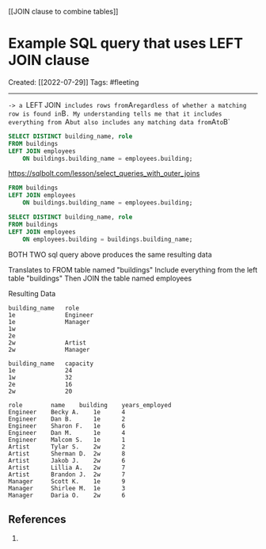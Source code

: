 [[JOIN clause to combine tables]]

# Example SQL query that uses LEFT JOIN clause
Created:  [[2022-07-29]]
Tags: #fleeting 

---
`-> a `LEFT JOIN`  includes rows from `A` regardless of whether a matching row is found in `B`.
My understanding tells me that it includes everything from `A` but also includes any matching data from `A` to `B`

```SQL
SELECT DISTINCT building_name, role
FROM buildings
LEFT JOIN employees
    ON buildings.building_name = employees.building;
```
https://sqlbolt.com/lesson/select_queries_with_outer_joins
```SQL
FROM buildings
LEFT JOIN employees
    ON buildings.building_name = employees.building;
```
```SQL
SELECT DISTINCT building_name, role
FROM buildings 
LEFT JOIN employees
    ON employees.building = buildings.building_name;
```
BOTH TWO sql query above produces the same resulting data

Translates to
FROM table named "buildings"
Include everything from the left table "buildings"
Then JOIN the table named employees  


Resulting Data
```Table-Result
building_name	role
1e	            Engineer
1e	            Manager
1w	
2e	
2w	            Artist
2w	            Manager
```


```Table-Buildings
building_name	capacity
1e	            24
1w	            32
2e	            16
2w	            20
```


```Table-Employees
role	    name	building	years_employed
Engineer	Becky A.	1e	    4
Engineer	Dan B.	    1e	    2
Engineer	Sharon F.	1e	    6
Engineer	Dan M.	    1e	    4
Engineer	Malcom S.	1e	    1
Artist	    Tylar S.	2w	    2
Artist	    Sherman D.	2w	    8
Artist	    Jakob J.	2w	    6
Artist	    Lillia A.	2w	    7
Artist	    Brandon J.	2w	    7
Manager	    Scott K.	1e	    9
Manager	    Shirlee M.	1e	    3
Manager	    Daria O.	2w	    6
```












## References
1. 